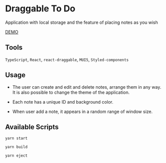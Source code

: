 # Draggable To Do

Application with local storage and the feature of placing notes as you wish

[DEMO](https://nickbvr.github.io/draggable-notes/)

## Tools

`TypeScript`, `React`, `react-draggable`, `MUI5`, `Styled-components`

## Usage

-   The user can create and edit and delete notes, arrange them in any way. It is also possible to change the theme of the application.

-   Each note has a unique ID and background color.

-   When user add a note, it appears in a random range of window size.

## Available Scripts

`yarn start`

`yarn build`

`yarn eject`
